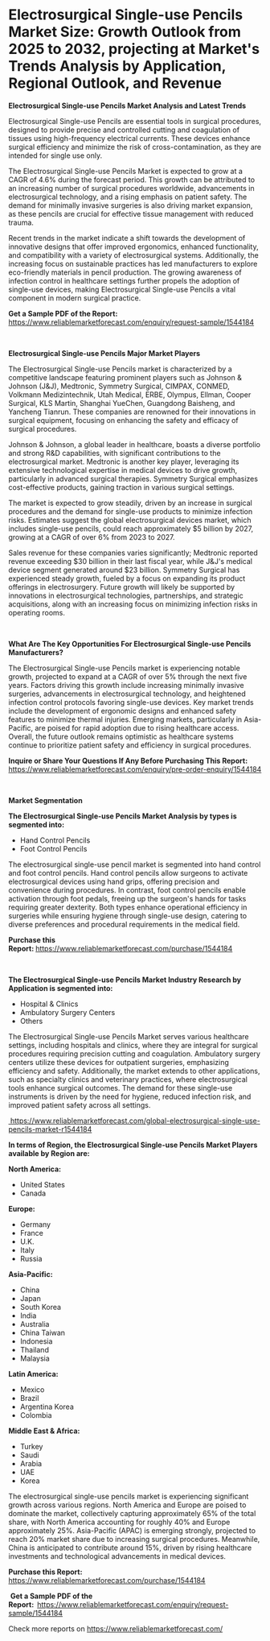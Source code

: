 <p><h1>Electrosurgical Single-use Pencils Market Size: Growth Outlook from 2025 to 2032, projecting at Market's Trends Analysis by Application, Regional Outlook, and Revenue</h1></p><p><strong>Electrosurgical Single-use Pencils Market Analysis and Latest Trends</strong></p>
<p><p>Electrosurgical Single-use Pencils are essential tools in surgical procedures, designed to provide precise and controlled cutting and coagulation of tissues using high-frequency electrical currents. These devices enhance surgical efficiency and minimize the risk of cross-contamination, as they are intended for single use only.</p><p>The Electrosurgical Single-use Pencils Market is expected to grow at a CAGR of 4.6% during the forecast period. This growth can be attributed to an increasing number of surgical procedures worldwide, advancements in electrosurgical technology, and a rising emphasis on patient safety. The demand for minimally invasive surgeries is also driving market expansion, as these pencils are crucial for effective tissue management with reduced trauma.</p><p>Recent trends in the market indicate a shift towards the development of innovative designs that offer improved ergonomics, enhanced functionality, and compatibility with a variety of electrosurgical systems. Additionally, the increasing focus on sustainable practices has led manufacturers to explore eco-friendly materials in pencil production. The growing awareness of infection control in healthcare settings further propels the adoption of single-use devices, making Electrosurgical Single-use Pencils a vital component in modern surgical practice.</p></p>
<p><strong>Get a Sample PDF of the Report:&nbsp;</strong> <a href="https://www.reliablemarketforecast.com/enquiry/request-sample/1544184?utm_campaign=3103&utm_medium=2&utm_source=Github&utm_content=ia&utm_term=04032025&utm_id=electrosurgical-single-use-pencils">https://www.reliablemarketforecast.com/enquiry/request-sample/1544184</a></p>
<p>&nbsp;</p>
<p><strong>Electrosurgical Single-use Pencils Major Market Players</strong></p>
<p><p>The Electrosurgical Single-use Pencils market is characterized by a competitive landscape featuring prominent players such as Johnson & Johnson (J&J), Medtronic, Symmetry Surgical, CIMPAX, CONMED, Volkmann Medizintechnik, Utah Medical, ERBE, Olympus, Ellman, Cooper Surgical, KLS Martin, Shanghai YueChen, Guangdong Baisheng, and Yancheng Tianrun. These companies are renowned for their innovations in surgical equipment, focusing on enhancing the safety and efficacy of surgical procedures.</p><p>Johnson & Johnson, a global leader in healthcare, boasts a diverse portfolio and strong R&D capabilities, with significant contributions to the electrosurgical market. Medtronic is another key player, leveraging its extensive technological expertise in medical devices to drive growth, particularly in advanced surgical therapies. Symmetry Surgical emphasizes cost-effective products, gaining traction in various surgical settings.</p><p>The market is expected to grow steadily, driven by an increase in surgical procedures and the demand for single-use products to minimize infection risks. Estimates suggest the global electrosurgical devices market, which includes single-use pencils, could reach approximately $5 billion by 2027, growing at a CAGR of over 6% from 2023 to 2027.</p><p>Sales revenue for these companies varies significantly; Medtronic reported revenue exceeding $30 billion in their last fiscal year, while J&J's medical device segment generated around $23 billion. Symmetry Surgical has experienced steady growth, fueled by a focus on expanding its product offerings in electrosurgery. Future growth will likely be supported by innovations in electrosurgical technologies, partnerships, and strategic acquisitions, along with an increasing focus on minimizing infection risks in operating rooms.</p></p>
<p>&nbsp;</p>
<p><strong>What Are The Key Opportunities For Electrosurgical Single-use Pencils Manufacturers?</strong></p>
<p><p>The Electrosurgical Single-use Pencils market is experiencing notable growth, projected to expand at a CAGR of over 5% through the next five years. Factors driving this growth include increasing minimally invasive surgeries, advancements in electrosurgical technology, and heightened infection control protocols favoring single-use devices. Key market trends include the development of ergonomic designs and enhanced safety features to minimize thermal injuries. Emerging markets, particularly in Asia-Pacific, are poised for rapid adoption due to rising healthcare access. Overall, the future outlook remains optimistic as healthcare systems continue to prioritize patient safety and efficiency in surgical procedures.</p></p>
<p><strong>Inquire or Share Your Questions If Any Before Purchasing This Report:</strong> <a href="https://www.reliablemarketforecast.com/enquiry/pre-order-enquiry/1544184?utm_campaign=3103&utm_medium=2&utm_source=Github&utm_content=ia&utm_term=04032025&utm_id=electrosurgical-single-use-pencils">https://www.reliablemarketforecast.com/enquiry/pre-order-enquiry/1544184</a></p>
<p>&nbsp;</p>
<p><strong>Market Segmentation</strong></p>
<p><strong>The Electrosurgical Single-use Pencils Market Analysis by types is segmented into:</strong></p>
<p><ul><li>Hand Control Pencils</li><li>Foot Control Pencils</li></ul></p>
<p><p>The electrosurgical single-use pencil market is segmented into hand control and foot control pencils. Hand control pencils allow surgeons to activate electrosurgical devices using hand grips, offering precision and convenience during procedures. In contrast, foot control pencils enable activation through foot pedals, freeing up the surgeon's hands for tasks requiring greater dexterity. Both types enhance operational efficiency in surgeries while ensuring hygiene through single-use design, catering to diverse preferences and procedural requirements in the medical field.</p></p>
<p><strong>Purchase this Report:&nbsp;</strong><a href="https://www.reliablemarketforecast.com/purchase/1544184?utm_campaign=3103&utm_medium=2&utm_source=Github&utm_content=ia&utm_term=04032025&utm_id=electrosurgical-single-use-pencils">https://www.reliablemarketforecast.com/purchase/1544184</a></p>
<p>&nbsp;</p>
<p><strong>The Electrosurgical Single-use Pencils Market Industry Research by Application is segmented into:</strong></p>
<p><ul><li>Hospital & Clinics</li><li>Ambulatory Surgery Centers</li><li>Others</li></ul></p>
<p><p>The Electrosurgical Single-use Pencils Market serves various healthcare settings, including hospitals and clinics, where they are integral for surgical procedures requiring precision cutting and coagulation. Ambulatory surgery centers utilize these devices for outpatient surgeries, emphasizing efficiency and safety. Additionally, the market extends to other applications, such as specialty clinics and veterinary practices, where electrosurgical tools enhance surgical outcomes. The demand for these single-use instruments is driven by the need for hygiene, reduced infection risk, and improved patient safety across all settings.</p></p>
<p><a href="https://www.reliablemarketforecast.com/global-electrosurgical-single-use-pencils-market-r1544184?utm_campaign=3103&utm_medium=2&utm_source=Github&utm_content=ia&utm_term=04032025&utm_id=electrosurgical-single-use-pencils">&nbsp;https://www.reliablemarketforecast.com/global-electrosurgical-single-use-pencils-market-r1544184</a></p>
<p><strong>In terms of Region, the Electrosurgical Single-use Pencils Market Players available by Region are:</strong></p>
<p>
    <p> <strong> North America: </strong>
        <ul>
            <li>United States</li>
            <li>Canada</li>
        </ul>
        </p> 
    <p> <strong> Europe: </strong>
        <ul>
            <li>Germany</li>
            <li>France</li>
            <li>U.K.</li>
            <li>Italy</li>
            <li>Russia</li>
        </ul>
        </p> 
    <p> <strong> Asia-Pacific: </strong>
        <ul>
            <li>China</li>
            <li>Japan</li>
            <li>South Korea</li>
            <li>India</li>
            <li>Australia</li>
            <li>China Taiwan</li>
            <li>Indonesia</li>
            <li>Thailand</li>
            <li>Malaysia</li>
        </ul>
        </p> 
    <p> <strong> Latin America: </strong>
        <ul>
            <li>Mexico</li>
            <li>Brazil</li>
            <li>Argentina Korea</li>
            <li>Colombia</li>
        </ul>
        </p> 
    <p> <strong> Middle East & Africa: </strong>
        <ul>
            <li>Turkey</li>
            <li>Saudi</li>
            <li>Arabia</li>
            <li>UAE</li>
            <li>Korea</li>
        </ul>
    </p>
    </p>
<p><p>The electrosurgical single-use pencils market is experiencing significant growth across various regions. North America and Europe are poised to dominate the market, collectively capturing approximately 65% of the total share, with North America accounting for roughly 40% and Europe approximately 25%. Asia-Pacific (APAC) is emerging strongly, projected to reach 20% market share due to increasing surgical procedures. Meanwhile, China is anticipated to contribute around 15%, driven by rising healthcare investments and technological advancements in medical devices.</p></p>
<p><strong>Purchase this Report: </strong><a href="https://www.reliablemarketforecast.com/purchase/1544184?utm_campaign=3103&utm_medium=2&utm_source=Github&utm_content=ia&utm_term=04032025&utm_id=electrosurgical-single-use-pencils">https://www.reliablemarketforecast.com/purchase/1544184</a></p>
<p>&nbsp;<strong>Get a Sample PDF of the Report:&nbsp;&nbsp;</strong><a href="https://www.reliablemarketforecast.com/enquiry/request-sample/1544184?utm_campaign=3103&utm_medium=2&utm_source=Github&utm_content=ia&utm_term=04032025&utm_id=electrosurgical-single-use-pencils">https://www.reliablemarketforecast.com/enquiry/request-sample/1544184</a></p>
<p><strong></strong></p>
<p>Check more reports on <a href="https://www.reliablemarketforecast.com/?utm_campaign=3103&utm_medium=2&utm_source=Github&utm_content=ia&utm_term=04032025&utm_id=electrosurgical-single-use-pencils">https://www.reliablemarketforecast.com/</a></p>